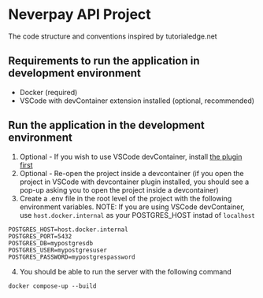 # Neverpay API Project
The code structure and conventions inspired by tutorialedge.net

## Requirements to run the application in development environment
- Docker (required)
- VSCode with devContainer extension installed (optional, recommended)

## Run the application in the development environment
1. Optional - If you wish to use VSCode devContainer, install [the plugin first](https://code.visualstudio.com/docs/remote/create-dev-container)
2. Optional - Re-open the project inside a devcontainer (if you open the project in VSCode with devcontainer plugin installed, you should see a pop-up asking you to open the project inside a devcontainer)
3. Create a .env file in the root level of the project with the following environment variables. NOTE: If you are using VSCode devContainer, use ```host.docker.internal``` as your POSTGRES_HOST instad of ```localhost```
```
POSTGRES_HOST=host.docker.internal
POSTGRES_PORT=5432
POSTGRES_DB=mypostgresdb
POSTGRES_USER=mypostgresuser
POSTGRES_PASSWORD=mypostgrespassword
```
4. You should be able to run the server with the following command
``` 
docker compose-up --build
```
